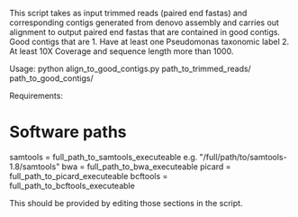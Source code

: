 This script takes as input trimmed reads (paired end fastas) and corresponding contigs generated from
denovo assembly and carries out alignment to output paired end fastas that are contained in good contigs.
Good contigs that are 1. Have at least one Pseudomonas taxonomic label 2. At least 10X Coverage  and 
sequence length more than 1000.

Usage:
python align_to_good_contigs.py path_to_trimmed_reads/ path_to_good_contigs/

Requirements:

# Software paths
samtools             = full_path_to_samtools_executeable e.g. "/full/path/to/samtools-1.8/samtools"
bwa                  = full_path_to_bwa_executeable 
picard               = full_path_to_picard_executeable 
bcftools             = full_path_to_bcftools_executeable

This should be provided by editing those sections in the script. 



